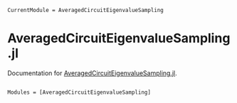 ```@meta
CurrentModule = AveragedCircuitEigenvalueSampling
```

# AveragedCircuitEigenvalueSampling.jl

Documentation for [AveragedCircuitEigenvalueSampling.jl](https://github.com/evanhockings/AveragedCircuitEigenvalueSampling.jl).

```@index
```

```@autodocs
Modules = [AveragedCircuitEigenvalueSampling]
```
